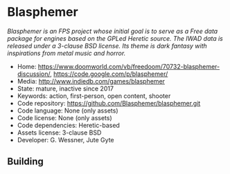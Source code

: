 # Blasphemer

_Blasphemer is an FPS project whose initial goal is to serve as a Free data package for engines based on the GPLed Heretic source. The IWAD data is released under a 3-clause BSD license. Its theme is dark fantasy with inspirations from metal music and horror._

- Home: https://www.doomworld.com/vb/freedoom/70732-blasphemer-discussion/, https://code.google.com/p/blasphemer/
- Media: http://www.indiedb.com/games/blasphemer
- State: mature, inactive since 2017
- Keywords: action, first-person, open content, shooter
- Code repository: https://github.com/Blasphemer/blasphemer.git
- Code language: None (only assets)
- Code license: None (only assets)
- Code dependencies: Heretic-based
- Assets license: 3-clause BSD
- Developer: G. Wessner, Jute Gyte

## Building
